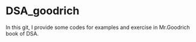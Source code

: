 # DSA_goodrich
In this git, I provide some codes for examples and exercise in Mr.Goodrich book of DSA.
